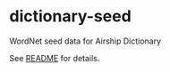 dictionary-seed
===============

WordNet seed data for Airship Dictionary

See [README](https://github.com/airships/dictionary/blob/master/README.md) for details.

